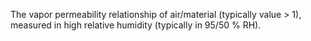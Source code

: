The vapor permeability relationship of air/material (typically value > 1), measured in high relative humidity (typically in 95/50 % RH).